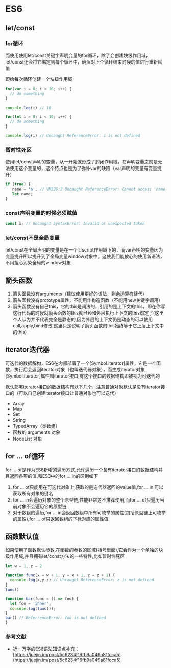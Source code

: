 # ES6

## let/const

### for循环

而使用使用let/const关键字声明变量的for循环，除了会创建块级作用域，let/const还会将它绑定到每个循环中，确保对上个循环结束时候的值进行重新赋值

即给每次循环创建一个块级作用域

```js
for(var i = 0; i < 10; i++) {
  // do something
}

console.log(i) // 10
```

```js
for(let i = 0; i < 10; i++) {
  // do something
}

console.log(i) // Uncaught ReferenceError: i is not defined
```

### 暂时性死区

使用let/const声明的变量，从一开始就形成了封闭作用域，在声明变量之前是无法使用这个变量的，这个特点也是为了弥补var的缺陷（var声明的变量有变量提升）

```js
if (true) {
   name = 'a'; // VM326:2 Uncaught ReferenceError: Cannot access 'name' before initialization
   let name;
}
```

### const声明变量的时候必须赋值

```js
const x; // Uncaught SyntaxError: Invalid or unexpected token
```

### let/const不是全局变量

let/const在全局声明的变量是在一个叫script作用域下的，而var声明的变量因为变量提升所以提升到了全局变量window对象中，这使我们能放心的使用新语法，不用担心污染全局的window对象

## 箭头函数

1. 箭头函数没有arguments（建议使用更好的语法，剩余运算符替代）
2. 箭头函数没有prototype属性，不能用作构造函数（不能用new关键字调用）
3. 箭头函数没有自己this，它的this是词法的，引用的是上下文的this，即在你写这行代码的时候就箭头函数的this就已经和外层执行上下文的this绑定了(这里个人认为并不代表完全是静态的,因为外层的上下文仍是动态的可以使用call,apply,bind修改,这里只是说明了箭头函数的this始终等于它上层上下文中的this)

## iterator迭代器

可迭代的数据解构，ES6在内部部署了一个[Symbol.iterator]属性，它是一个函数，执行后会返回iterator对象（也叫迭代器对象），而生成iterator对象[Symbol.iterator]属性叫iterator接口,有这个接口的数据结构即被视为可迭代的

默认部署iterator接口的数据结构有以下几个，注意普通对象默认是没有iterator接口的（可以自己创建iterator接口让普通对象也可以迭代）

- Array
- Map
- Set
- String
- TypedArray（类数组）
- 函数的 arguments 对象
- NodeList 对象

## for ... of循环

for ... of是作为ES6新增的遍历方式,允许遍历一个含有iterator接口的数据结构并且返回各项的值,和ES3中的for ... in的区别如下

1. for ... of只能用在可迭代对象上,获取的是迭代器返回的value值,for ... in 可以获取所有对象的键名
2. for ... in会遍历对象的整个原型链,性能非常差不推荐使用,而for ... of只遍历当前对象不会遍历它的原型链
3. 对于数组的遍历,for ... in会返回数组中所有可枚举的属性(包括原型链上可枚举的属性),for ... of只返回数组的下标对应的属性值

## 函数默认值

如果使用了函数默认参数,在函数的参数的区域(括号里面),它会作为一个单独的块级作用域,并且拥有let/const方法的一些特性,比如暂时性死区

```js
let w = 1, z = 2

function func(x = w + 1, y = x + 1, z = z + 1) {
  console.log(x,y,z) // Uncaught ReferenceError: z is not defined
}
func()
```

```js
function bar(func = () => foo) {
  let foo = 'inner';
  console.log(func());
}
bar() // ReferrenceError: foo is not defined
}
```

### 参考文献

- 近一万字的ES6语法知识点补充：[https://juejin.im/post/5c6234f16fb9a049a81fcca5](https://juejin.im/post/5c6234f16fb9a049a81fcca5)
